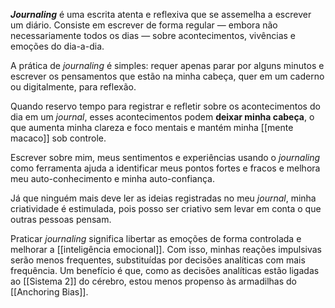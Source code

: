 _**Journaling**_ é uma escrita atenta e reflexiva que se assemelha a escrever um diário. Consiste em escrever de forma regular — embora não necessariamente todos os dias — sobre acontecimentos, vivências e emoções do dia-a-dia.

A prática de _journaling_ é simples: requer apenas parar por alguns minutos e escrever os pensamentos que estão na minha cabeça, quer em um caderno ou digitalmente, para reflexão.

Quando reservo tempo para registrar e refletir sobre os acontecimentos do dia em um _journal_, esses acontecimentos podem **deixar minha cabeça**, o que aumenta minha clareza e foco mentais e mantém minha [[mente macaco]] sob controle.

Escrever sobre mim, meus sentimentos e experiências usando o _journaling_ como ferramenta ajuda a identificar meus pontos fortes e fracos e melhora meu auto-conhecimento e minha auto-confiança.

Já que ninguém mais deve ler as ideias registradas no meu _journal_, minha criatividade é estimulada, pois posso ser criativo sem levar em conta o que outras pessoas pensam.

Praticar _journaling_ significa libertar as emoções de forma controlada e melhorar a [[inteligência emocional]]. Com isso, minhas reações impulsivas serão menos frequentes, substituídas por decisões analíticas com mais frequência. Um benefício é que, como as decisões analíticas estão ligadas ao [[Sistema 2]] do cérebro, estou menos propenso às armadilhas do [[Anchoring Bias]].